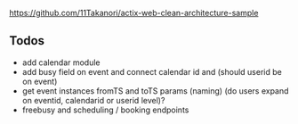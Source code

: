 https://github.com/11Takanori/actix-web-clean-architecture-sample

## Todos

- add calendar module
- add busy field on event and connect calendar id and (should userid be on event)
- get event instances fromTS and toTS params (naming) (do users expand on eventid, calendarid or userid level)?
- freebusy and scheduling / booking endpoints
